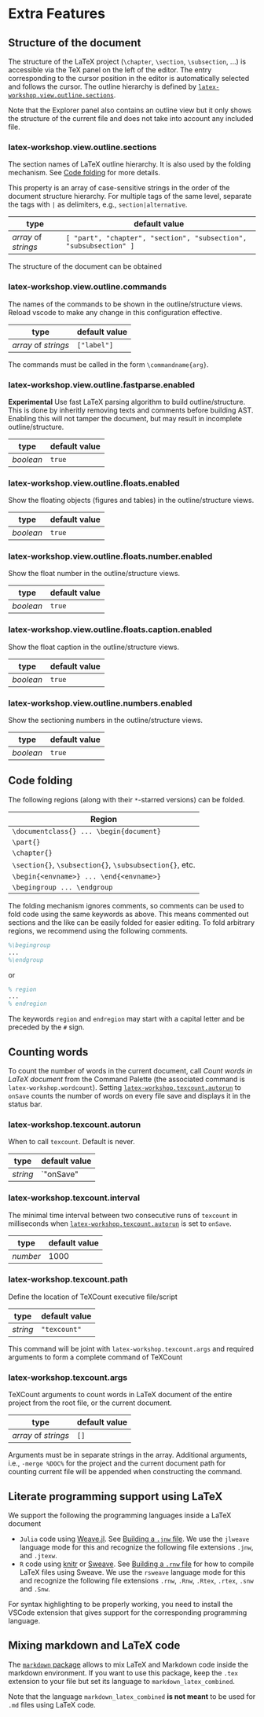 # Extra Features

## Structure of the document

The structure of the LaTeX project (`\chapter`, `\section`, `\subsection`, ...) is accessible via the TeX panel on the left of the editor. The entry corresponding to the cursor position in the editor is automatically selected and follows the cursor. The outline hierarchy is defined by [`latex-workshop.view.outline.sections`](#latex-workshopviewoutlinesections).

Note that the Explorer panel also contains an outline view but it only shows the structure of the current file and does not take into account any included file.

### latex-workshop.view.outline.sections

The section names of LaTeX outline hierarchy. It is also used by the folding mechanism. See [Code folding](Environments#code-folding) for more details.

This property is an array of case-sensitive strings in the order of the document structure hierarchy. For multiple tags of the same level, separate the tags with `|` as delimiters, e.g., `section|alternative`.

|         type         |                           default value                           |
| -------------------- | ----------------------------------------------------------------- |
| _array_ of _strings_ | `[ "part", "chapter", "section", "subsection", "subsubsection" ]` |

The structure of the document can be obtained

### latex-workshop.view.outline.commands

The names of the commands to be shown in the outline/structure views. Reload vscode to make any change in this configuration effective.

| type                  | default value      |
|-----------------------|--------------------|
| _array_ of _strings_  | `["label"]`        |

The commands must be called in the form `\commandname{arg}`.

### latex-workshop.view.outline.fastparse.enabled

**Experimental** Use fast LaTeX parsing algorithm to build outline/structure. This is done by inheritly removing texts and comments before building AST. Enabling this will not tamper the document, but may result in incomplete outline/structure.

| type      | default value |
|-----------|---------------|
| _boolean_ | `true`        |

### latex-workshop.view.outline.floats.enabled

Show the floating objects (figures and tables) in the outline/structure views.

| type      | default value |
|-----------|---------------|
| _boolean_ | `true`        |

### latex-workshop.view.outline.floats.number.enabled

Show the float number in the outline/structure views.

| type      | default value |
|-----------|---------------|
| _boolean_ | `true`        |

### latex-workshop.view.outline.floats.caption.enabled

Show the float caption in the outline/structure views.

| type      | default value |
|-----------|---------------|
| _boolean_ | `true`        |

### latex-workshop.view.outline.numbers.enabled

Show the sectioning numbers in the outline/structure views.

| type      | default value |
|-----------|---------------|
| _boolean_ | `true`        |

## Code folding

The following regions (along with their `*`-starred versions) can be folded.

|                          Region                         |
| ------------------------------------------------------- |
|         `\documentclass{} ... \begin{document}`         |
|                        `\part{}`                        |
|                       `\chapter{}`                      |
| `\section{}`, `\subsection{}`, `\subsubsection{}`, etc. |
|           `\begin{<envname>} ... \end{<envname>}`       |
|                 `\begingroup ... \endgroup`             |

The folding mechanism ignores comments, so comments can be used to fold code using the same keywords as above. This means commented out sections and the like can be easily folded for easier editing. To fold arbitrary regions, we recommend using the following comments.

```latex
%\begingroup
...
%\endgroup
```

or

```latex
% region
...
% endregion
```

The keywords `region` and `endregion` may start with a capital letter and be preceded by the `#` sign.

## Counting words

To count the number of words in the current document, call _Count words in LaTeX document_ from the Command Palette (the associated command is `latex-workshop.wordcount`). Setting [`latex-workshop.texcount.autorun`](#latex-workshop.texcount.autorun) to `onSave` counts the number of words on every file save and displays it in the status bar.

### latex-workshop.texcount.autorun

When to call `texcount`. Default is never.

| type     | default value         |
|----------|-----------------------|
| _string_ | `"onSave" | "never"`  |

### latex-workshop.texcount.interval

The minimal time interval between two consecutive runs of `texcount` in milliseconds when [`latex-workshop.texcount.autorun`](#latex-workshop.texcount.autorun) is set to `onSave`.

| type     | default value |
|----------|---------------|
| _number_ | 1000          |

### latex-workshop.texcount.path

Define the location of TeXCount executive file/script

| type     | default value |
|----------|---------------|
| _string_ | `"texcount"`  |

This command will be joint with `latex-workshop.texcount.args` and required arguments to form a complete command of TeXCount

### latex-workshop.texcount.args

TeXCount arguments to count words in LaTeX document of the entire project from the root file, or the current document.

| type                 | default value |
|----------------------|---------------|
| _array_ of _strings_ | `[]`          |

Arguments must be in separate strings in the array. Additional arguments, i.e., `-merge %DOC%` for the project and the current document path for counting current file will be appended when constructing the command.

## Literate programming support using LaTeX

We support the following the programming languages inside a LaTeX document

- `Julia` code using [Weave.jl](https://github.com/JunoLab/Weave.jl). See [Building a `.jnw` file](Compile#Building-a-jnw-file). We use the `jlweave` language mode for this and recognize the following file extensions   `.jnw`, and `.jtexw`.
- `R` code using [knitr](https://yihui.org/knitr/) or [Sweave](https://stat.ethz.ch/R-manual/R-devel/library/utils/doc/Sweave.pdf). See [Building a `.rnw` file](Compile#Building-a-rnw-file) for how to compile LaTeX files using Sweave. We use the `rsweave` language mode for this and recognize the following file extensions   `.rnw`, `.Rnw`, `.Rtex`, `.rtex`, `.snw` and `.Snw`.

For syntax highlighting to be properly working, you need to install the VSCode extension that gives support for the corresponding programming language.

## Mixing markdown and LaTeX code

The [`markdown` package](https://texlive.mycozy.space/macros/generic/markdown/markdown.html) allows to mix LaTeX and Markdown code inside the markdown environment. If you want to use this package, keep the `.tex` extension to your file but set its language to `markdown_latex_combined`.

Note that the language `markdown_latex_combined` **is not meant** to be used for `.md` files using LaTeX code.
